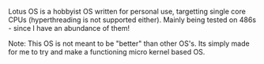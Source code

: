 Lotus OS is a hobbyist OS written for personal use, targetting single core
CPUs (hyperthreading is not supported either).
Mainly being tested on 486s - since I have an abundance of them!

Note:
This OS is not meant to be "better" than other OS's. Its simply made for me to
try and make a functioning micro kernel based OS.
